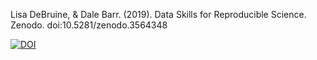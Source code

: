 Lisa DeBruine, & Dale Barr. (2019). Data Skills for Reproducible Science. Zenodo. doi:10.5281/zenodo.3564348

[![DOI](https://zenodo.org/badge/166541547.svg)](https://zenodo.org/badge/latestdoi/166541547)
